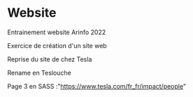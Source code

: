 # Website
Entrainement website Arinfo 2022

Exercice de création d'un site web

Reprise du site de chez Tesla

Rename en Teslouche


Page 3 en SASS :"https://www.tesla.com/fr_fr/impact/people"